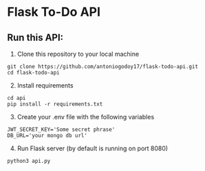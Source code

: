 # Flask To-Do API

## Run this API:

1. Clone this repository to your local machine
```
git clone https://github.com/antoniogodoy17/flask-todo-api.git
cd flask-todo-api
```

2. Install requirements
``` 
cd api
pip install -r requirements.txt
```

3. Create your .env file with the following variables
```
JWT_SECRET_KEY='Some secret phrase'
DB_URL='your mongo db url'
```

4. Run Flask server (by default is running on port 8080)
```
python3 api.py
```